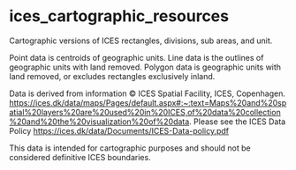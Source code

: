 # ices_cartographic_resources

Cartographic versions of ICES rectangles, divisions, sub areas, and unit. 

Point data is centroids of geographic units. Line data is the outlines of geographic units with land removed. Polygon data is geographic units with land removed, or excludes rectangles exclusively inland.  

Data is derived from information © ICES Spatial Facility, ICES, Copenhagen.  
https://ices.dk/data/maps/Pages/default.aspx#:~:text=Maps%20and%20spatial%20layers%20are%20used%20in%20ICES,of%20data%20collection%20and%20the%20visualization%20of%20data. Please see the ICES Data Policy https://ices.dk/data/Documents/ICES-Data-policy.pdf

This data is intended for cartographic purposes and should not be considered definitive ICES boundaries.
